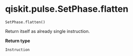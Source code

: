 # qiskit.pulse.SetPhase.flatten

`SetPhase.flatten()`

Return itself as already single instruction.

**Return type**

`Instruction`

